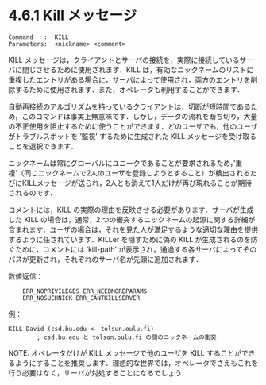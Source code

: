 # 4.6.1 Kill メッセージ

```
Command   :  KILL
Parameters:  <nickname> <comment>
```

KILL メッセージは，クライアントとサーバの接続を，実際に接続しているサーバに閉じさせるために使用されます．KILL は，有効なニックネームのリストに重複したエントリがある場合に，サーバによって使用され，両方のエントリを削除するために使用されます．また，オペレータも利用することができます．

自動再接続のアルゴリズムを持っているクライアントは，切断が短時間であるため，このコマンドは事実上無意味です．しかし，データの流れを断ち切り，大量の不正使用を阻止するために使うことができます．どのユーザでも，他のユーザがトラブルスポットを ’監視’ するために生成された KILL メッセージを受け取ることを選択できます．

ニックネームは常にグローバルにユニークであることが要求されるため，’重複’（同じニックネームで2人のユーザを登録しようとすること）が検出されるたびにKILLメッセージが送られ，2人とも消えて1人だけが再び現れることが期待されるのです．

コメントには，KILL の実際の理由を反映させる必要があります．サーバが生成した KILL の場合は，通常，2 つの衝突するニックネームの起源に関する詳細が含まれます．ユーザの場合は，それを見た人が満足するような適切な理由を提供するように任されています．KILLer を隠すために偽の KILL が生成されるのを防ぐために，コメントには ’kill-path’ が表示され，通過する各サーバによってそのパスが更新され，それぞれのサーバ名が先頭に追加されます．

数値返信：
```
    ERR_NOPRIVILEGES ERR_NEEDMOREPARAMS
    ERR_NOSUCHNICK ERR_CANTKILLSERVER
```

例：
```
KILL David (csd.bu.edu <- tolsun.oulu.fi)
        ; csd.bu.edu と tolson.oulu.fi の間のニックネームの衝突
```

NOTE:
オペレータだけが KILL メッセージで他のユーザを KILL することができるようにすることを推奨します．理想的な世界では，オペレータでさえもこれを行う必要はなく，サーバが対処することになるでしょう．
